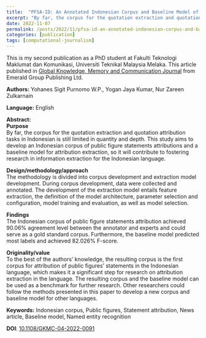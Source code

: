 ```yaml
---
title:  "PFSA-ID: An Annotated Indonesian Corpus and Baseline Model of Public Figures Statements Attributions"
excerpt: "By far, the corpus for the quotation extraction and quotation attribution tasks in Indonesian is still limited in quantity and depth. This study aims to develop an Indonesian corpus of public figure statements attributions and a baseline model for attribution extraction, so it will contribute to fostering research in information extraction for the Indonesian language."
date: 2022-11-07
permalink: /posts/2022/11/pfsa-id-an-annotated-indonesian-corpus-and-baseline-model-of-public-figures-statements-attributions/
categories: [publication]
tags: [computational-journalism]
---
```


This is my second publication as a PhD student at Fakulti Teknologi Maklumat dan Komunikasi, Universiti Teknikal Malaysia Melaka. This article published in [Global Knowledge, Memory and Communication Journal](https://www.scimagojr.com/journalsearch.php?q=21100895684&tip=sid&clean=0) from Emerald Group Publishing Ltd.

**Authors:**  Yohanes Sigit Purnomo W.P., Yogan Jaya Kumar, Nur Zareen Zulkarnain

**Language:** English

**Abstract:** <br />
**Purpose** <br />
By far, the corpus for the quotation extraction and quotation attribution tasks in Indonesian is still limited in quantity and depth. This study aims to develop an Indonesian corpus of public figure statements attributions and a baseline model for attribution extraction, so it will contribute to fostering research in information extraction for the Indonesian language.

**Design/methodology/approach** <br />
The methodology is divided into corpus development and extraction model development. During corpus development, data were collected and annotated. The development of the extraction model entails feature extraction, the definition of the model architecture, parameter selection and configuration, model training and evaluation, as well as model selection.

**Findings** <br />
The Indonesian corpus of public figure statements attribution achieved 90.06% agreement level between the annotator and experts and could serve as a gold standard corpus. Furthermore, the baseline model predicted most labels and achieved 82.026% F-score.

**Originality/value** <br />
To the best of the authors’ knowledge, the resulting corpus is the first corpus for attribution of public figures’ statements in the Indonesian language, which makes it a significant step for research on attribution extraction in the language. The resulting corpus and the baseline model can be used as a benchmark for further research. Other researchers could follow the methods presented in this paper to develop a new corpus and baseline model for other languages.

**Keywords:** Indonesian corpus, Public figures, Statement attribution, News article, Baseline model, Named entity recognition

**DOI**: [10.1108/GKMC-04-2022-0091](https://doi.org/10.1108/GKMC-04-2022-0091)

